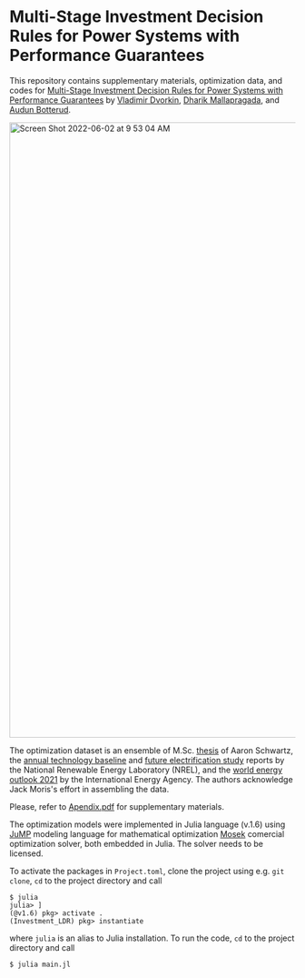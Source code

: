 # Multi-Stage Investment Decision Rules for Power Systems with Performance Guarantees

This repository contains supplementary materials, optimization data, and codes for [Multi-Stage Investment Decision Rules for Power Systems with Performance Guarantees](arxiv.org) by [Vladimir Dvorkin](http://wdvorkin.github.io), [Dharik Mallapragada](https://mallapragada.mit.edu), and [Audun Botterud](https://botterud.mit.edu).

<img width="1082" alt="Screen Shot 2022-06-02 at 9 53 04 AM" src="https://user-images.githubusercontent.com/31773955/171645236-63fd26b1-8419-4273-a55b-e8f957e14f7f.png">

The optimization dataset is an ensemble of M.Sc. [thesis](https://dspace.mit.edu/bitstream/handle/1721.1/140416/schwartz-aaronms-sm-tpp-2021.pdf?sequence=1&isAllowed=y) of Aaron Schwartz, the [annual technology baseline](https://atb.nrel.gov/electricity/2021/index) and [future electrification study](https://www.nrel.gov/docs/fy21osti/72330.pdf) reports by the National Renewable Energy Laboratory (NREL), and the [world energy outlook 2021](https://www.iea.org/reports/world-energy-outlook-2021) by the International Energy Agency. The authors acknowledge Jack Moris's effort in assembling the data. 

Please, refer to [Apendix.pdf](https://github.com/wdvorkin/Investment_LDR/files/8832872/appendix.pdf) for supplementary materials. 

The optimization models were implemented in Julia language (v.1.6) using [JuMP](https://github.com/jump-dev/JuMP.jl) modeling language for mathematical optimization [Mosek](https://github.com/MOSEK/Mosek.jl) comercial optimization solver, both embedded in Julia. The solver needs to be licensed.

To activate the packages in ```Project.toml```, clone the project using e.g. ```git clone```, ```cd``` to the project directory and call
```
$ julia 
julia> ]
(@v1.6) pkg> activate .
(Investment_LDR) pkg> instantiate
```

where ```julia``` is an alias to Julia installation. To run the code, ```cd``` to the project directory and call
```
$ julia main.jl
```

<!-- By default, the program returns the solution of the ```"CC_OPF"``` mechanism and stores the results in ```~/output/CC_OPF```. To run the other mechanisms, parse ```"D_OPF"```, ```"ToV_CC_OPF"```, ```"TaV_CC_OPF"``` or ```"CVaR_CC_OPF"``` using option ```-m```, e.g. 
```
$ julia DP_CC_OPF.jl -m "CVaR_CC_OPF"
```
The results will be stored in ```~/output/CVaR_CC_OPF```.  -->


